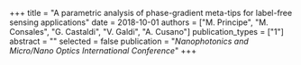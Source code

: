 +++
title = "A parametric analysis of phase-gradient meta-tips for label-free sensing applications"
date = 2018-10-01
authors = ["M. Principe", "M. Consales", "G. Castaldi", "V. Galdi", "A. Cusano"]
publication_types = ["1"]
abstract = ""
selected = false
publication = "*Nanophotonics and Micro/Nano Optics International Conference*"
+++

